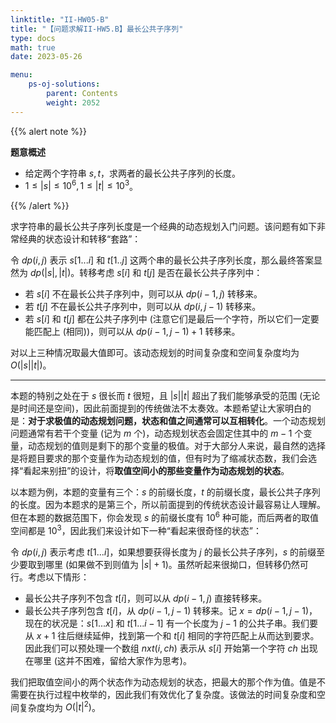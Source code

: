 ```yaml
---
linktitle: "II-HW05-B"
title: "【问题求解II-HW5.B】最长公共子序列"
type: docs
math: true
date: 2023-05-26

menu:
    ps-oj-solutions:
        parent: Contents
        weight: 2052
---
```


{{% alert note %}}

**题意概述**

* 给定两个字符串 $s, t$，求两者的最长公共子序列的长度。
* $1\leq |s|\leq 10^6, 1\leq |t|\leq 10^3$。

{{% /alert %}}

求字符串的最长公共子序列长度是一个经典的动态规划入门问题。该问题有如下非常经典的状态设计和转移“套路”：

令 $dp(i, j)$ 表示 $s[1...i]$ 和 $t[1..j]$ 这两个串的最长公共子序列长度，那么最终答案显然为 $dp(|s|, |t|)$。转移考虑 $s[i]$ 和 $t[j]$ 是否在最长公共子序列中：

* 若 $s[i]$ 不在最长公共子序列中，则可以从 $dp(i-1, j)$ 转移来。
* 若 $t[j]$ 不在最长公共子序列中，则可以从 $dp(i, j-1)$ 转移来。
* 若 $s[i]$ 和 $t[j]$ 都在公共子序列中 (注意它们是最后一个字符，所以它们一定要能匹配上 (相同))，则可以从 $dp(i-1, j-1)+1$ 转移来。

对以上三种情况取最大值即可。该动态规划的时间复杂度和空间复杂度均为 $O(|s||t|)$。

---

本题的特别之处在于 $s$ 很长而 $t$ 很短，且 $|s||t|$ 超出了我们能够承受的范围 (无论是时间还是空间)，因此前面提到的传统做法不太奏效。本题希望让大家明白的是：**对于求极值的动态规划问题，状态和值之间通常可以互相转化**。一个动态规划问题通常有若干个变量 (记为 $m$ 个)，动态规划状态会固定住其中的 $m-1$ 个变量，动态规划的值则是剩下的那个变量的极值。对于大部分人来说，最自然的选择是将题目要求的那个变量作为动态规划的值，但有时为了缩减状态数，我们会选择“看起来别扭”的设计，将**取值空间小的那些变量作为动态规划的状态**。

以本题为例，本题的变量有三个：$s$ 的前缀长度，$t$ 的前缀长度，最长公共子序列的长度。因为本题求的是第三个，所以前面提到的传统状态设计最容易让人理解。但在本题的数据范围下，你会发现 $s$ 的前缀长度有 $10^6$ 种可能，而后两者的取值空间都是 $10^3$，因此我们来设计如下一种“看起来很奇怪的状态”：

令 $dp(i, j)$ 表示考虑 $t[1...i]$，如果想要获得长度为 $j$ 的最长公共子序列，$s$ 的前缀至少要取到哪里 (如果做不到则值为 $|s|+1$)。虽然听起来很拗口，但转移仍然可行。考虑以下情形：

* 最长公共子序列不包含 $t[i]$，则可以从 $dp(i-1, j)$ 直接转移来。
* 最长公共子序列包含 $t[i]$，从 $dp(i-1, j-1)$ 转移来。记 $x=dp(i-1, j-1)$，现在的状况是：$s[1...x]$ 和 $t[1...i-1]$ 有一个长度为 $j-1$ 的公共子串。我们要从 $x+1$ 往后继续延伸，找到第一个和 $t[i]$ 相同的字符匹配上从而达到要求。因此我们可以预处理一个数组 $nxt(i, ch)$ 表示从 $s[i]$ 开始第一个字符 $ch$ 出现在哪里 (这并不困难，留给大家作为思考)。

我们把取值空间小的两个状态作为动态规划的状态，把最大的那个作为值。值是不需要在执行过程中枚举的，因此我们有效优化了复杂度。该做法的时间复杂度和空间复杂度均为 $O(|t|^2)$。